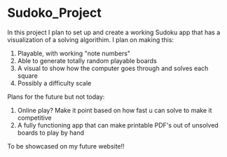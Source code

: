 # Sudoko_Project

In this project I plan to set up and create a working Sudoku app that has a visualization of a solving algorithim.
I plan on making this:
1. Playable, with working "note numbers"
2. Able to generate totally random playable boards
3. A visual to show how the computer goes through and solves each square
4. Possibly a difficulty scale


Plans for the future but not today:
1. Online play? Make it point based on how fast u can solve to make it competitive
2. A fully functioning app that can make printable PDF's out of unsolved boards to play by hand

To be showcased on my future website!!

